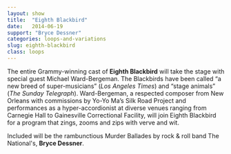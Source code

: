 ```yaml
---
layout: show
title:  "Eighth Blackbird"
date:   2014-06-19
support: "Bryce Dessner"
categories: loops-and-variations
slug: eighth-blackbird
class: loops
---
```


The entire Grammy-winning cast of **Eighth Blackbird** will take the stage with special guest Michael Ward-Bergeman. The Blackbirds have been called “a new breed of super-musicians” (*Los Angeles Times*) and “stage animals” (*The Sunday Telegraph*). Ward-Bergeman, a respected composer from New Orleans with commissions by Yo-Yo Ma’s Silk Road Project and performances as a hyper-accordionist at diverse venues ranging from Carnegie Hall to Gainesville Correctional Facility, will join Eighth Blackbird for a program that zings, zooms and zips with verve and wit.

Included will be the rambunctious Murder Ballades by rock & roll band The National's, **Bryce Dessner**.
